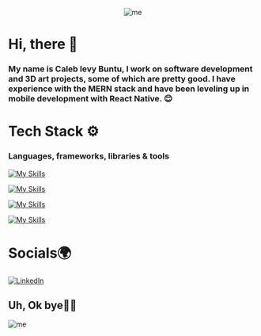 <center>

![me](https://media.giphy.com/media/v1.Y2lkPTc5MGI3NjExMTZuMTNvNWJnbGE4NjljeGR3ZjlvbThob2Nlcmp5cDVzZm1ydXl1cSZlcD12MV9naWZzX3NlYXJjaCZjdD1n/W05iUdqyFujrRFgnn1/giphy.gif)

</center>

# Hi, there 👋

### My name is Caleb levy Buntu, I work on software development and 3D art projects, some of which are pretty good. I have experience with the MERN stack and have been leveling up in mobile development with React Native. 😊

# Tech Stack ⚙️
### Languages, frameworks, libraries & tools

[![My Skills](https://skillicons.dev/icons?i=js,html,css,ts,php,java,cpp,c)](https://skillicons.dev)

[![My Skills](https://skillicons.dev/icons?i=express,laravel,nextjs,nodejs,react,spring,firebase,redux,vscode,tailwind,bootstrap)](https://skillicons.dev)

[![My Skills](https://skillicons.dev/icons?i=mysql,postgres,sqlite,mongodb)](https://skillicons.dev)

[![My Skills](https://skillicons.dev/icons?i=blender,unity,unreal)](https://skillicons.dev)


# Socials🌍

[![LinkedIn](https://camo.githubusercontent.com/8c0692475a5bfc1d9e7361074bdb648e567cae7b5b40ffd32adae31180b0d7b6/68747470733a2f2f696d672e736869656c64732e696f2f62616467652f4c696e6b6564496e2d3030373742353f7374796c653d666f722d7468652d6261646765266c6f676f3d6c696e6b6564696e266c6f676f436f6c6f723d7768697465)](https://www.linkedin.com/in/kwizera117/) 

## Uh, Ok bye🙋‍♂️
![me](https://media.giphy.com/media/xiEUIhXadorPr9tait/giphy.gif?cid=790b761116n13o5bgla869cxdwf9om8hocerjyp5sfmruyuq&ep=v1_gifs_search&rid=giphy.gif&ct=g)
